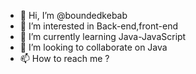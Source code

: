 - 👋 Hi, I’m @boundedkebab
- 👀 I’m interested in Back-end,front-end
- 🌱 I’m currently learning Java-JavaScript
- 💞️ I’m looking to collaborate on Java
- 📫 How to reach me ?

<!---
boundedkebab/boundedkebab is a ✨ special ✨ repository because its `README.md` (this file) appears on your GitHub profile.
You can click the Preview link to take a look at your changes.
--->
